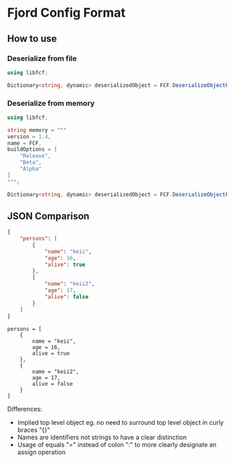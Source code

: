 # Fjord Config Format

## How to use

### Deserialize from file

```c#
using libfcf;

Dictionary<string, dynamic> deserializedObject = FCF.DeserializeObjectFromFile($filePath);
```

### Deserialize from memory

```c#
using libfcf;

string memory = """
version = 1.4,
name = FCF,
buildOptions = [
    "Release",
    "Beta",
    "Alpha"
]
""";

Dictionary<string, dynamic> deserializedObject = FCF.DeserializeObjectFromMemory(memory);
```

## JSON Comparison

```json
{
    "persons": [
        {
            "name": "keii",
            "age": 16,
            "alive": true
        },
        {
            "name": "keii2",
            "age": 17,
            "alive": false
        }
    ]
}
```

```
persons = [
    {
        name = "keii",
        age = 16,
        alive = true
    },
    {
        name = "keii2",
        age = 17,
        alive = false
    }
]
```

Differences:
- Implied top level object eg. no need to surround top level object in curly braces "{}"
- Names are identifiers not strings to have a clear distinction
- Usage of equals "=" instead of colon ":" to more clearly designate an assign operation